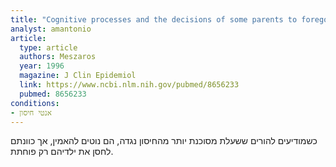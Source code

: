```yaml
---
title: "Cognitive processes and the decisions of some parents to forego pertussis vaccination for their children"
analyst: amantonio
article:
  type: article
  authors: Meszaros
  year: 1996
  magazine: J Clin Epidemiol
  link: https://www.ncbi.nlm.nih.gov/pubmed/8656233
  pubmed: 8656233
conditions:
- אנטי חיסון
---
```


כשמודיעים להורים ששעלת מסוכנת יותר מהחיסון נגדה, הם נוטים להאמין, אך כוונתם לחסן את ילדיהם רק פוחתת.

